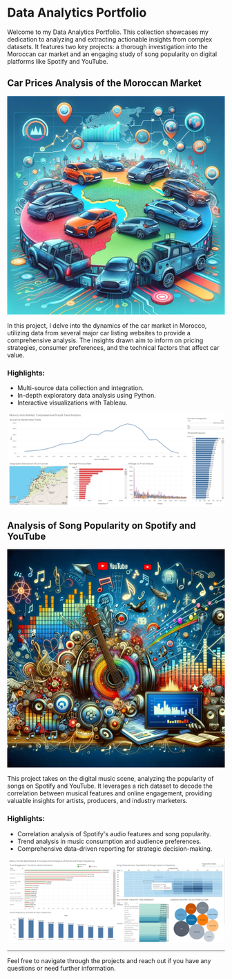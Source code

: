 # Data Analytics Portfolio

Welcome to my Data Analytics Portfolio. This collection showcases my dedication to analyzing and extracting actionable insights from complex datasets. It features two key projects: a thorough investigation into the Moroccan car market and an engaging study of song popularity on digital platforms like Spotify and YouTube.

## Car Prices Analysis of the Moroccan Market

![Car Prices Analysis Overview](/Car%20Prices%20Analysis/car2.png)

In this project, I delve into the dynamics of the car market in Morocco, utilizing data from several major car listing websites to provide a comprehensive analysis. The insights drawn aim to inform on pricing strategies, consumer preferences, and the technical factors that affect car value.

### Highlights:
- Multi-source data collection and integration.
- In-depth exploratory data analysis using Python.
- Interactive visualizations with Tableau.


[![Morocco Auto Market: Comprehensive Price & Trend Analysis](/Car%20Prices%20Analysis/Car_visualization.PNG)](https://github.com/Adibkhf/Data-Analytics/tree/main/Car%20Prices%20Analysis)


## Analysis of Song Popularity on Spotify and YouTube

![Music Analysis Overview](/Youtube%20%26%20Spotify%20Music%20analysis/pic1.png)

This project takes on the digital music scene, analyzing the popularity of songs on Spotify and YouTube. It leverages a rich dataset to decode the correlation between musical features and online engagement, providing valuable insights for artists, producers, and industry marketers.

### Highlights:
- Correlation analysis of Spotify's audio features and song popularity.
- Trend analysis in music consumption and audience preferences.
- Comprehensive data-driven reporting for strategic decision-making.

[![ Music Analysis Project](/Youtube%20%26%20Spotify%20Music%20analysis/Youtube_visualization.PNG)](https://github.com/Adibkhf/Data-Analytics/tree/main/Youtube%20%26%20Spotify%20Music%20analysis)


---

Feel free to navigate through the projects and reach out if you have any questions or need further information.
